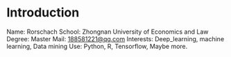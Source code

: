# Introduction
Name: Rorschach
School: Zhongnan University of Economics and Law
Degree: Master
Mail: 188581221@qq.com
Interests: Deep_learning, machine learning, Data mining
Use: Python, R, Tensorflow, Maybe more.













